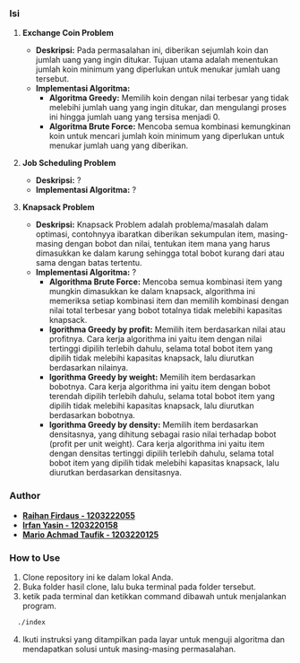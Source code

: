 
### Isi
1. **Exchange Coin Problem**
    - **Deskripsi:** Pada permasalahan ini, diberikan sejumlah koin dan jumlah uang yang ingin ditukar. Tujuan utama adalah menentukan jumlah koin minimum yang diperlukan untuk menukar jumlah uang tersebut.
    - **Implementasi Algoritma:**
        - **Algoritma Greedy:** Memilih koin dengan nilai terbesar yang tidak melebihi jumlah uang yang ingin ditukar, dan mengulangi proses ini hingga jumlah uang yang tersisa menjadi 0.
        - **Algoritma Brute Force:** Mencoba semua kombinasi kemungkinan koin untuk mencari jumlah koin minimum yang diperlukan untuk menukar jumlah uang yang diberikan.
    
2. **Job Scheduling Problem**
    - **Deskripsi:** ?
    - **Implementasi Algoritma:** ?

3. **Knapsack Problem**
    - **Deskripsi:** Knapsack Problem adalah problema/masalah dalam optimasi, contohnyya ibaratkan diberikan sekumpulan item, masing-masing dengan bobot dan nilai, tentukan item mana yang harus dimasukkan ke dalam karung sehingga total bobot kurang dari atau sama dengan batas tertentu.
    - **Implementasi Algoritma:** ?
        - **Algorithma Brute Force:** Mencoba semua kombinasi item yang mungkin dimasukkan ke dalam knapsack, algorithma ini memeriksa setiap kombinasi item dan memilih kombinasi dengan nilai total terbesar yang bobot totalnya tidak melebihi kapasitas knapsack.
        - **lgorithma Greedy by profit:** Memilih item berdasarkan nilai atau profitnya. Cara kerja algorithma ini yaitu item dengan nilai tertinggi dipilih terlebih dahulu, selama total bobot item yang dipilih tidak melebihi kapasitas knapsack, lalu diurutkan berdasarkan nilainya.
        - **lgorithma Greedy by weight:** Memilih item berdasarkan bobotnya. Cara kerja algorithma ini yaitu item dengan bobot terendah dipilih terlebih dahulu, selama total bobot item yang dipilih tidak melebihi kapasitas knapsack, lalu diurutkan berdasarkan bobotnya.
        - **lgorithma Greedy by density:** Memilih item berdasarkan densitasnya, yang dihitung sebagai rasio nilai terhadap bobot (profit per unit weight). Cara kerja algorithma ini yaitu item dengan densitas tertinggi dipilih terlebih dahulu, selama total bobot item yang dipilih tidak melebihi kapasitas knapsack, lalu diurutkan berdasarkan densitasnya.

### Author
- [**Raihan Firdaus - 1203222055**](https://github.com/RH203)
- [**Irfan Yasin - 1203220158**]()
- [**Mario Achmad Taufik - 1203220125**](https://github.com/Ufik0203)


### How to Use
1. Clone repository ini ke dalam lokal Anda.
2. Buka folder hasil clone, lalu buka terminal pada folder tersebut.
3. ketik pada terminal dan ketikkan command dibawah untuk menjalankan program.
```bash
  ./index
```
4. Ikuti instruksi yang ditampilkan pada layar untuk menguji algoritma dan mendapatkan solusi untuk masing-masing permasalahan.

